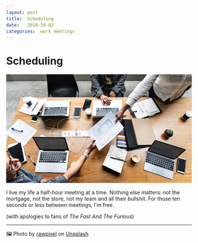 ```yaml
---
layout: post
title:  Scheduling 
date:   2018-10-02 
categories:  work meetings 
---
```


# Scheduling


![|800x0](/images/unknown_filename.294.png)

I live my life a half-hour meeting at a time. Nothing else matters: not the mortgage, not the store, not my team and all their bullshit. For those ten seconds or less between meetings, I'm free. 

(with apologies to fans of *The Fast And The Furious*)

***
🖼️ Photo by [rawpixel](http://rawpixel.com) on [Unsplash](http://www.unsplash.com)

